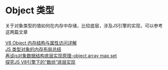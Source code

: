 # Object 类型

关于对象类型的值如何在内存中存储，比较底层，涉及JS引擎的实现，可以参考这两篇文章

[V8 Object 内存结构与属性访问详解](https://zhuanlan.zhihu.com/p/24982678)<br>
[JS 类型对象的内存布局总结](https://www.anquanke.com/post/id/185339)<br>
[再谈js对象数据结构底层实现原理-object array map set](https://www.cnblogs.com/zhoulujun/p/10881639.html)<br>
[探究JS V8引擎下的“数组”底层实现](https://mp.weixin.qq.com/s/np9Yoo02pEv9n_LCusZn3Q)<br>
